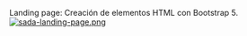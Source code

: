 Landing page: Creación de elementos HTML con Bootstrap 5.
[![sada-landing-page.png](https://i.postimg.cc/Dwydr9rj/sada-landing-page.png)](https://postimg.cc/CzXqY66k)
